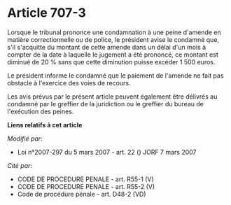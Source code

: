 # Article 707-3

Lorsque le tribunal prononce une condamnation à une peine d'amende en matière correctionnelle ou de police, le président
avise le condamné que, s'il s'acquitte du montant de cette amende dans un délai d'un mois à compter de la date à laquelle le
jugement a été prononcé, ce montant est diminué de 20 % sans que cette diminution puisse excéder 1 500 euros.

Le président informe le condamné que le paiement de l'amende ne fait pas obstacle à l'exercice des voies de recours.

Les avis prévus par le présent article peuvent également être délivrés au condamné par le greffier de la juridiction ou le
greffier du bureau de l'exécution des peines.

**Liens relatifs à cet article**

_Modifié par_:

  - Loi n°2007-297 du 5 mars 2007 - art. 22 () JORF 7 mars 2007

_Cité par_:

  - CODE DE PROCEDURE PENALE - art. R55-1 (V)
  - CODE DE PROCEDURE PENALE - art. R55-2 (V)
  - Code de procédure pénale - art. D48-2 (VD)
